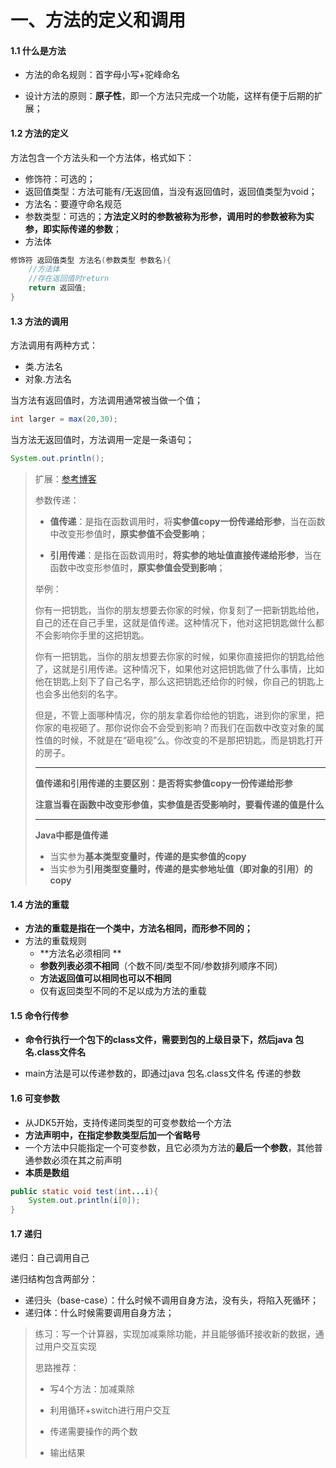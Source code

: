 # 一、方法的定义和调用

#### 1.1 什么是方法

- 方法的命名规则：首字母小写+驼峰命名

- 设计方法的原则：**原子性**，即一个方法只完成一个功能，这样有便于后期的扩展；



#### 1.2 方法的定义

方法包含一个方法头和一个方法体，格式如下：

- 修饰符：可选的；
- 返回值类型：方法可能有/无返回值，当没有返回值时，返回值类型为void；
- 方法名：要遵守命名规范
- 参数类型：可选的；**方法定义时的参数被称为形参，调用时的参数被称为实参，即实际传递的参数**；
- 方法体

```java
修饰符 返回值类型 方法名(参数类型 参数名){
    //方法体
    //存在返回值时return
    return 返回值;
}
```



#### 1.3 方法的调用

方法调用有两种方式：

- 类.方法名
- 对象.方法名

当方法有返回值时，方法调用通常被当做一个值；

```java
int larger = max(20,30);
```

当方法无返回值时，方法调用一定是一条语句；

```java
System.out.println();
```



>扩展：[参考博客](https://blog.csdn.net/daxiongwuwuwuw/article/details/119927944)
>
>参数传递：
>
>- **值传递**：是指在函数调用时，将**实参值copy一份传递给形参**，当在函数中改变形参值时，**原实参值不会受影响**；
>
>- **引用传递**：是指在函数调用时，**将实参的地址值直接传递给形参**，当在函数中改变形参值时，**原实参值会受到影响**；
>
>举例：
>
>你有一把钥匙，当你的朋友想要去你家的时候，你复刻了一把新钥匙给他，自己的还在自己手里，这就是值传递。这种情况下，他对这把钥匙做什么都不会影响你手里的这把钥匙。
>
>你有一把钥匙，当你的朋友想要去你家的时候，如果你直接把你的钥匙给他了，这就是引用传递。这种情况下，如果他对这把钥匙做了什么事情，比如他在钥匙上刻下了自己名字，那么这把钥匙还给你的时候，你自己的钥匙上也会多出他刻的名字。
>
>但是，不管上面哪种情况，你的朋友拿着你给他的钥匙，进到你的家里，把你家的电视砸了。那你说你会不会受到影响？而我们在函数中改变对象的属性值的时候，不就是在“砸电视”么。你改变的不是那把钥匙，而是钥匙打开的房子。
>
>-------------------------------------------------------------------------------------------------------------------------------------------------
>
>**值传递和引用传递的主要区别：是否将实参值copy一份传递给形参**
>
>**注意当看在函数中改变形参值，实参值是否受影响时，要看传递的值是什么**
>
>----
>
>**Java中都是值传递**
>
>- 当实参为**基本类型变量时，传递的是实参值的copy**
>- 当实参为**引用类型变量时，传递的是实参地址值（即对象的引用）的copy**



#### 1.4 方法的重载

- **方法的重载是指在一个类中，方法名相同，而形参不同的；**
- 方法的重载规则
  - **方法名必须相同 **
  - **参数列表必须不相同**（个数不同/类型不同/参数排列顺序不同）
  - **方法返回值可以相同也可以不相同**
  - 仅有返回类型不同的不足以成为方法的重载



#### 1.5 命令行传参

- **命令行执行一个包下的class文件，需要到包的上级目录下，然后java 包名.class文件名**

- main方法是可以传递参数的，即通过java 包名.class文件名 传递的参数



#### 1.6 可变参数

- 从JDK5开始，支持传递同类型的可变参数给一个方法
- **方法声明中，在指定参数类型后加一个省略号**
- 一个方法中只能指定一个可变参数，且它必须为方法的**最后一个参数**，其他普通参数必须在其之前声明
- **本质是数组**

```java
public static void test(int...i){
    System.out.println(i[0]);
}
```



#### 1.7 递归

递归：自己调用自己

递归结构包含两部分：

- 递归头（base-case）：什么时候不调用自身方法，没有头，将陷入死循环；
- 递归体：什么时候需要调用自身方法；



> 练习：写一个计算器，实现加减乘除功能，并且能够循环接收新的数据，通过用户交互实现
>
> 思路推荐：
>
> - 写4个方法：加减乘除
>
> - 利用循环+switch进行用户交互
> - 传递需要操作的两个数
> - 输出结果